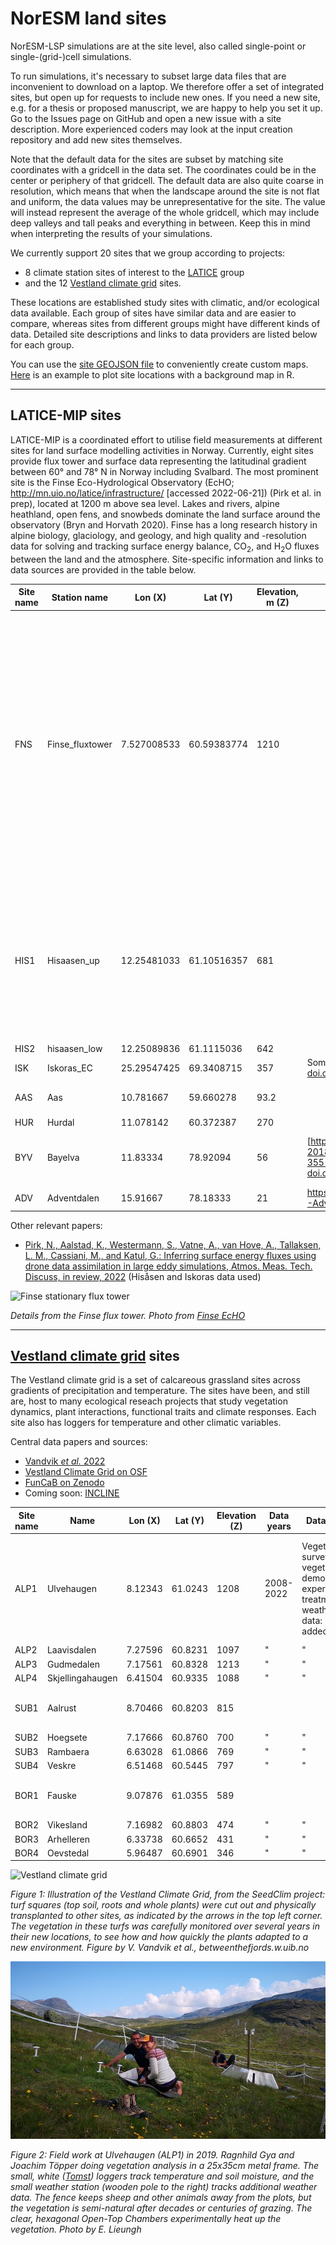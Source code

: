 # NorESM land sites

NorESM-LSP simulations are at the site level, also called single-point or single-(grid-)cell simulations.

To run simulations, it's necessary to subset large data files that are inconvenient to download on a laptop. We therefore offer a set of integrated sites, but open up for requests to include new ones. If you need a new site, e.g. for a thesis or proposed manuscript, we are happy to help you set it up. Go to the Issues page on GitHub and open a new issue with a site description. More experienced coders may look at the input creation repository and add new sites themselves.

Note that the default data for the sites are subset by matching site coordinates with a gridcell in the data set. The coordinates could be in the center or periphery of that gridcell. The default data are also quite coarse in resolution, which means that when the landscape around the site is not flat and uniform, the data values may be unrepresentative for the site. The value will instead represent the average of the whole gridcell, which may include deep valleys and tall peaks and everything in between. Keep this in mind when interpreting the results of your simulations. 

We currently support 20 sites that we group according to projects: 

- 8 climate station sites of interest to the [LATICE](https://www.mn.uio.no/geo/english/research/groups/latice/) group 
- and the 12 [Vestland climate grid](https://betweenthefjords.w.uib.no/vestland-climate-grid/) sites. 
 
These locations are established study sites with climatic, and/or ecological data available. Each group of sites have similar data and are easier to compare, whereas sites from different groups might have different kinds of data. Detailed site descriptions and links to data providers are listed below for each group.

<link rel="stylesheet" href="https://unpkg.com/leaflet@1.7.1/dist/leaflet.css"
   integrity="sha512-xodZBNTC5n17Xt2atTPuE1HxjVMSvLVW9ocqUKLsCC5CXdbqCmblAshOMAS6/keqq/sMZMZ19scR4PsZChSR7A=="
   crossorigin=""/>
<link rel="stylesheet" href="https://cdnjs.cloudflare.com/ajax/libs/font-awesome/4.7.0/css/font-awesome.min.css">
<div id="map"></div>
<script src="https://unpkg.com/leaflet@1.7.1/dist/leaflet.js"
   integrity="sha512-XQoYMqMTK8LvdxXYG3nZ448hOEQiglfqkJs1NOQV44cWnUrBc8PkAOcXy20w0vlaXaVUearIOBhiXZ5V3ynxwA=="
   crossorigin=""></script>
   

You can use the [site GEOJSON file](https://github.com/NorESMhub/noresm-land-sites-platform/blob/main/resources/config/sites.json) to conveniently create custom maps. [Here](https://github.com/evalieungh/map_scripts) is an example to plot site locations with a background map in R.

-----------------------------------------------------------------------

## LATICE-MIP sites

LATICE-MIP is a coordinated effort to utilise field measurements at different sites for land surface modelling activities in Norway. Currently, eight sites provide flux tower and surface data representing the latitudinal gradient between 60° and 78° N in Norway including Svalbard. The most prominent site is the Finse Eco-Hydrological Observatory (EcHO; http://mn.uio.no/latice/infrastructure/ [accessed 2022-06-21]) (Pirk et al. in prep), located at 1200 m above sea level. Lakes and rivers, alpine heathland, open fens, and snowbeds dominate the land surface around the observatory (Bryn and Horvath 2020). Finse has a long research history in alpine biology, glaciology, and geology, and high quality and -resolution data for solving and tracking surface energy balance, CO<sub>2</sub>, and H<sub>2</sub>O fluxes between the land and the atmosphere. Site-specific information and links to data sources are provided in the table below.


| Site name | Station name    | Lon (X)     |   Lat (Y)     |  Elevation, m (Z) | Data | Data years | Data types | Description      |
| --------- |---------------- | ----------  | -----------   | -------------- | ---- | ---------- | ---------- | ---------------- |
| FNS       | Finse_fluxtower | 7.527008533 | 60.59383774   | 1210           |      | Feb 2018 - present | Long wave in (LWin), Long wave out (LWout), Short wave in (SWin), Short wave out (SWout), turbulent heat fluxes, 10 m air temperature, air pressure, 4.4 m wind speed and direction, snow depths (surveys and single point), H2O, CO2, soil temperature, soil vol. water, soil conductivity, drone images | Above current climatic tree- and forest lines. Alpine ridges, wetlands, lakes, heather and snowbed vegetation. mn.uio.no/latice/infrastructure 
| HIS1      | Hisaasen_up     | 12.25481033 | 61.10516357   | 681            |      | June 2019 - present | Long wave in (LWin), Long wave out (LWout), Short wave in (SWin), Short wave out (SWout), turbulent heat fluxes, 2 m air temperature, air pressure, 2.8 m wind speed and direction, rain
| HIS2      | hisaasen_low    | 12.25089836 | 61.1115036    | 642            |      | "           | "
| ISK       | Iskoras_EC      | 25.29547425 | 69.3408715    | 357            | Some data in supporting information: [doi.org/10.1029/2018JF004945](https://doi.org/10.1029/2018JF004945) |  | "
| AAS       | Aas             | 10.781667   | 59.660278     | 93.2           |      |            | | Precipitation, temperature, wind, air pressure, snow depth, EC measurements | meteorological data is from MET Norway
| HUR       | Hurdal          | 11.078142   | 60.372387     | 270             |      |
| BYV       | Bayelva         | 11.83334    | 78.92094      | 56             | [https://doi.org/10.5194/essd-10-355-2018](https://doi.org/10.5194/essd-10-355-2018), see also [doi.org/10.1029/2020GL092256](https://doi.org/10.1029/2020GL092256) | 1998–2017 | permafrost, active layer and meteorological conditions | 
| ADV       | Adventdalen     | 15.91667    | 78.18333      | 21             | https://fluxnet.org/doi/FLUXNET2015/SJ-Adv  | 2011-2014 |

Other relevant papers:

- [Pirk, N., Aalstad, K., Westermann, S., Vatne, A., van Hove, A., Tallaksen, L. M., Cassiani, M., and Katul, G.: Inferring surface energy fluxes using drone data assimilation in large eddy simulations, Atmos. Meas. Tech. Discuss, in review, 2022](https://doi.org/10.5194/amt-2022-219) (Hisåsen and Iskoras data used)


![Finse stationary flux tower](https://www.mn.uio.no/geo/english/research/groups/latice/infrastructure/bilder/finse_tower_detail_507px.jpg)

*Details from the Finse flux tower. Photo from [Finse EcHO](https://www.mn.uio.no/geo/english/research/groups/latice/infrastructure/)*

-----------------------------------------------------------------------


## [Vestland climate grid](https://betweenthefjords.w.uib.no/vestland-climate-grid/) sites

The Vestland climate grid is a set of calcareous grassland sites across gradients of precipitation and temperature. The sites have been, and still are, host to many ecological reseach projects that study vegetation dynamics, plant interactions, functional traits and climate responses. Each site also has loggers for temperature and other climatic variables.

Central data papers and sources:

- [Vandvik *et al.* 2022](https://doi.org/10.1038/s41597-022-01559-0)
- [Vestland Climate Grid on OSF](https://osf.io/npfa9/)
- [FunCaB on Zenodo](https://zenodo.org/record/6520022)
- Coming soon: [INCLINE](https://www.uib.no/en/rg/EECRG/114810/incline)


| Site name | Name             | Lon (X) | Lat (Y) | Elevation (Z) | Data years | Data types | Description      |
| --------- | ---------------  | ------- | ------- | ------------- | ---------- | ---------- | ---------------- |   
| ALP1      | Ulvehaugen       | 8.12343 | 61.0243 | 1208          | 2008-2022  | Vegetation surveys, vegetation demography, experimental treatments, weather data: [to be added] | Above current climatic forest line. Semi-natural grassland, heather, ridges and snowbeds |
| ALP2      | Laavisdalen      | 7.27596 | 60.8231 | 1097          |  " | " |
| ALP3      | Gudmedalen       | 7.17561 | 60.8328 | 1213          |  " | " |
| ALP4      | Skjellingahaugen | 6.41504 | 60.9335 | 1088          |  " | " |
| SUB1      | Aalrust          | 8.70466 | 60.8203 | 815           |    |   | Just below current climatic forest line. |
| SUB2      | Hoegsete         | 7.17666 | 60.8760 | 700           |  " | " |
| SUB3      | Rambaera         | 6.63028 | 61.0866 | 769           |  " | " |
| SUB4      | Veskre           | 6.51468 | 60.5445 | 797           |  " | " |
| BOR1      | Fauske           | 9.07876 | 61.0355 | 589           |    |   | Well below current climatic forest line. |
| BOR2      | Vikesland        | 7.16982 | 60.8803 | 474           | "  | " |
| BOR3      | Arhelleren       | 6.33738 | 60.6652 | 431           | "  | " |
| BOR4      | Oevstedal        | 5.96487 | 60.6901 | 346           | "  | " |


![Vestland climate grid](https://betweenthefjords.w.uib.no/files/2020/08/grid.png)

*Figure 1: Illustration of the Vestland Climate Grid, from the SeedClim project: turf squares (top soil, roots and whole plants) were cut out and physically transplanted to other sites, as indicated by the arrows in the top left corner. The vegetation in these turfs was carefully monitored over several years in their new locations, to see how and how quickly the plants adapted to a new environment. Figure by V. Vandvik et al., betweenthefjords.w.uib.no*


![Field work at Ulvehaugen = ALP1 site](img/ulvehaugen-incline-2019-el.jpg)

*Figure 2: Field work at Ulvehaugen (ALP1) in 2019. Ragnhild Gya and Joachim Töpper doing vegetation analysis in a 25x35cm metal frame. The small, white ([Tomst](https://tomst.com/web/en/systems/tms/tms-4/)) loggers track temperature and soil moisture, and the small weather station (wooden pole to the right) tracks additional weather data. The fence keeps sheep and other animals away from the plots, but the vegetation is semi-natural after decades or centuries of grazing. The clear, hexagonal Open-Top Chambers experimentally heat up the vegetation. Photo by E. Lieungh*

